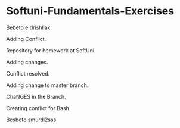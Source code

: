 # Softuni-Fundamentals-Exercises

Bebeto e drishliak.

Adding Conflict.

Repository for homework at SoftUni.

Adding changes.

Conflict resolved.

Adding change to master branch.

ChaNGES in the Branch.

Creating conflict for Bash.

Besbeto smurdi2sss